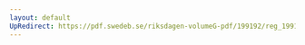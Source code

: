 ```yaml
---
layout: default
UpRedirect: https://pdf.swedeb.se/riksdagen-volumeG-pdf/199192/reg_199192/reg_199192_0344.pdf
---
```

